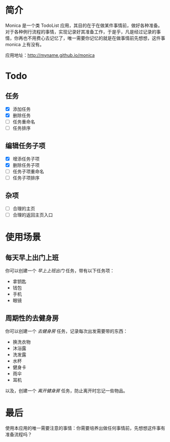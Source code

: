 # 简介

Monica 是一个类 TodoList 应用，其目的在于在做某件事情前，做好各种准备。对于各种例行流程的事情，实现记录好其准备工作，于是乎，凡是经过记录的事情，你再也不用费心去记忆了，唯一需要你记忆的就是在做事情前先想想，这件事 monica 上有没有。

应用地址：http://myname.github.io/monica

# Todo

## 任务

- [x] 添加任务
- [x] 删除任务
- [ ] 任务重命名
- [ ] 任务排序

## 编辑任务子项

- [x] 增添任务子项
- [x] 删除任务子项
- [ ] 任务子项重命名
- [ ] 任务子项排序

## 杂项

- [ ] 合理的主页
- [ ] 合理的返回主页入口

# 使用场景

## 每天早上出门上班

你可以创建一个 _早上上班出门_ 任务，带有以下任务项：

- 拿钥匙
- 钱包
- 手机
- 眼镜

## 周期性的去健身房

你可以创建一个 _去健身房_ 任务，记录每次出发需要带的东西：

- 换洗衣物
- 沐浴露
- 洗发露
- 水杯
- 健身卡
- 雨伞
- 耳机

以及，创建一个 _离开健身房_ 任务，防止离开时忘记一些物品。

# 最后

使用本应用的唯一需要注意的事情：你需要培养出做任何事情前，先想想这件事有准备流程吗？
